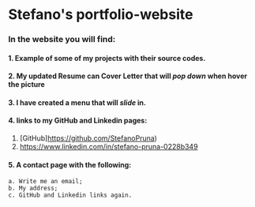 # Stefano's portfolio-website

### In the website you will find:

#### 1. Example of some of my projects with their source codes.

#### 2. My updated **Resume** can **Cover Letter** that will *pop down* when hover the picture

#### 3. I have created a menu that will *slide* in.



#### 4. links to my GitHub and Linkedin pages:
1. [GitHub]https://github.com/StefanoPruna)
1. https://www.linkedin.com/in/stefano-pruna-0228b349
   


#### 5. A contact page with the following:
    a. Write me an email;
    b. My address;
    c. GitHub and Linkedin links again.